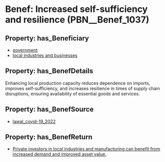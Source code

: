 # Benef: __Increased self-sufficiency and resilience__ (PBN__Benef_1037)

## Property: has_Beneficiary

* [government](../Stakeholder/PBN__Stakeholder_73)
* [local industries and businesses](../Stakeholder/PBN__Stakeholder_412)

## Property: has_BenefDetails

Enhancing local production capacity reduces dependence on imports, improves self-sufficiency, and increases resilience in times of supply chain disruptions, ensuring availability of essential goods and services.

## Property: has_BenefSource

* [lawal_covid-19_2022](../Article/PBN__Article_215)

## Property: has_BenefReturn

* [Private investors in local industries and manufacturing can benefit from increased demand and improved asset value.](../BenefReturn/PBN__BenefReturn_1158)

